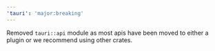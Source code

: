 ```yaml
---
'tauri': 'major:breaking'
---
```


Removed `tauri::api` module as most apis have been moved to either a plugin or we recommend using other crates.
